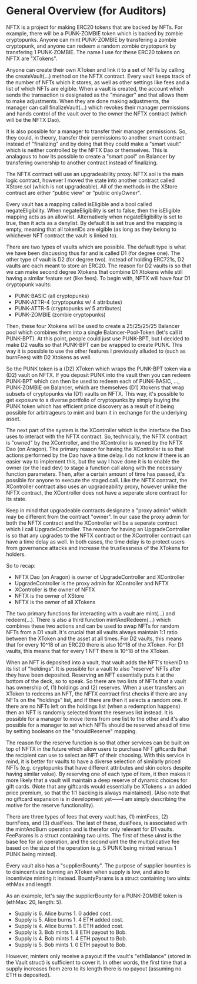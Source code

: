 # General Overview (for Auditors)

NFTX is a project for making ERC20 tokens that are backed by NFTs. For example, there will be a PUNK-ZOMBIE token which is backed by zombie cryptopunks. Anyone can mint PUNK-ZOMBIE by transfering a zombie cryptopunk, and anyone can redeem a random zombie cryptopunk by transfering 1 PUNK-ZOMBIE. The name I use for these ERC20 tokens on NFTX are "XTokens".

Anyone can create their own XToken and link it to a set of NFTs by calling the createVault(...) method on the NFTX contract. Every vault keeps track of the number of NFTs which it stores, as well as other settings like fees and a list of which NFTs are elgible. When a vault is created, the account which sends the transaction is designated as the "manager" and that allows them to make adjustments. When they are done making adjustments, the manager can call finalizeVault(...) which revokes their manager permissions and hands control of the vault over to the owner the NFTX contract (which will be the NFTX Dao).

It is also possible for a manager to transfer their manager permissions. So, they could, in theory, transfer their permissions to another smart contract instead of "finalizing" and by doing that they could make a "smart vault" which is neither controlled by the NFTX Dao or themselves. This is analagous to how its possible to create a "smart pool" on Balancer by transfering ownership to another contract instead of finalizing. 

The NFTX contract will use an upgradeability proxy. NFTX.sol is the main logic contract, however I moved the state into another contract called XStore.sol (which is not upgradeable). All of the methods in the XStore contract are either "public view" or "public onlyOwner". 

Every vault has a mapping called isEligible and a bool called negateEligibility. When negateEligibility is set to false, then the isEligible mapping acts as an allowlist. Alternatively when negateEligibility is set to true, then it acts as a denylist. By default it is set true and the mapping is empty, meaning that all tokenIDs are elgible (as long as they belong to whichever NFT contract the vault is linked to).

There are two types of vaults which are possible. The default type is what we have been discussing thus far and is called D1 (for degree one). The other type of vault is D2 (for degree two). Instead of holding ERC721s, D2 vaults are each meant to store an ERC20. The reason for D2 vaults is so that we can make second degree Xtokens that combine D1 Xtokens while still having a similar feature set (like fees). To begin with, NFTX will have four D1 cryptopunk vaults:

 - PUNK-BASIC (all cryptopunks)
 - PUNK-ATTR-4 (cryptopunks w/ 4 attributes)
 - PUNK-ATTR-5 (cryptopunks w/ 5 attributes)
 - PUNK-ZOMBIE (zombie cryptopunks)

Then, these four Xtokens will be used to create a 25/25/25/25 Balancer pool which combines them into a single Balancer-Pool-Token (let's call it PUNK-BPT). At this point, people could just use PUNK-BPT, but I decided to make D2 vaults so that PUNK-BPT can be wrapped to create PUNK. This way it is possible to use the other features I previously alluded to (such as burnFees) with D2 Xtokens as well. 

So the PUNK token is a (D2) XToken which wraps the PUNK-BPT token via a (D2) vault on NFTX. If you deposit PUNK into the vault then you can redeem PUNK-BPT which can then be used to redeem each of PUNK-BASIC, ..., PUNK-ZOMBIE on Balancer, which are themselves (D1) Xtokens that wrap subsets of cryptopunks via (D1) vaults on NFTX. This way, it's possible to get exposure to a diverse portfolio of cryptopunks by simply buying the PUNK token which has efficient price discovery as a result of it being possible for arbitrageurs to mint and burn it in exchange for the underlying asset.

The next part of the system is the XController which is the interface the Dao uses to interact with the NFTX contract. So, technically, the NFTX contract is "owned" by the XController, and the XController is owned by the NFTX Dao (on Aragon). The primary reason for having the XController is so that actions performed by the Dao have a time delay. I do not know if there is an easier way to implement this, but the way I have done it is to enable the owner (or the lead dev) to stage a function call along with the necessary function parameters. Then, after a certain amount of time has passed, it's possible for anyone to execute the staged call. Like the NFTX contract, the XController contract also uses an upgradeability proxy, however unlike the NFTX contract, the XController does not have a seperate store contract for its state.

Keep in mind that upgradeable contracts designate a "proxy admin" which may be different from the contract "owner". In our case the proxy admin for both the NFTX contract and the XController will be a seperate contract which I call UpgradeController. The reason for having an UpgradeController is so that any upgrades to the NFTX contract or the XController contract can have a time delay as well. In both cases, the time delay is to protect users from governance attacks and increase the trustlessness of the XTokens for holders. 

So to recap:

- NFTX Dao (on Aragon) is owner of UpgradeController and XController
- UpgradeController is the proxy admin for XController and NFTX
- XController is the owner of NFTX
- NFTX is the owner of XStore
- NFTX is the owner of all XTokens

The two primary functions for interacting with a vault are mint(...) and redeem(...). There is also a third function mintAndRedeem(...) which combines these two actions and can be used to swap NFTs for random NFTs from a D1 vault. It's crucial that all vaults always maintain 1:1 ratio between the XToken and the asset at all times. For D2 vaults, this means that for every 10^18 of an ERC20 there is also 10^18 of the XToken. For D1 vaults, this means that for every 1 NFT there is 10^18 of the XToken. 

When an NFT is deposited into a vault, that vault adds the NFT's tokenID to its list of "holdings". It is possible for a vault to also "reserve" NFTs after they have been deposited. Reserving an NFT essentially puts it at the bottom of the deck, so to speak. So there are two lists of NFTs that a vault has ownership of, (1) holdings and (2) reserves. When a user transfers an XToken to redeems an NFT, the NFTX contract first checks if there are any NFTs on the "holdings" list, and if there are then it selects a random one. If there are no NFTs left on the holdings list (when a redemption happens) then an NFT is randomly selected fromt the reserves list instead. It is possible for a manager to move items from one list to the other and it's also possible for a manager to set which NFTs should be reserved ahead of time by setting booleans on the "shouldReserve" mapping. 

The reason for the reserve function is so that other services can be built on top of NFTX in the future which allow users to purchase NFT giftcards that the recipient can use to select an NFT of their choosing. With this service in mind, it is better for vaults to have a diverse selection of similarly priced NFTs (e.g. cryptopunks that have different attributes and skin colors despite having similar value). By reserving one of each type of item, it then makes it more likely that a vault will maintain a deep reserve of dynamic choices for gift cards. (Note that any giftcards would essentially be XTokens + an added price premium, so that the 1:1 backing is always maintained). (Also note that no giftcard expansion is in development yet——I am simply describing the motive for the reserve functionality). 

There are three types of fees that every vault has, (1) mintFees, (2) burnFees, and (3) dualFees. The last of these, dualFees, is associated with the mintAndBurn operation and is therefor only relevant for D1 vaults. FeeParams is a struct containing two uints. The first of these uinst is the base fee for an operation, and the second uint the the multiplicative fee based on the size of the operation (e.g. 5 PUNK being minted versus 1 PUNK being minted).

Every vault also has a "supplierBounty". The purpose of supplier bounties is to disincentivize burning an XToken when supply is low, and also to incentivize minting it instead. BountyParams is a struct containing two uints: ethMax and length. 

As an example, let's say the supplierBounty for a PUNK-ZOMBIE token is (ethMax: 20, length: 5).

- Supply is 6. Alice burns 1. 0 added cost.
- Supply is 5. Alice burns 1. 4 ETH added cost.
- Supply is 4. Alice burns 1. 8 ETH added cost.
- Supply is 3. Bob mints 1. 8 ETH payout to Bob.
- Supply is 4. Bob mints 1. 4 ETH payout to Bob.
- Supply is 5. Bob mints 1. 0 ETH payout to Bob.

However, minters only receive a payout if the vault's "ethBalance" (stored in the Vault struct) is sufficient to cover it. In other words, the first time that a supply increases from zero to its length there is no payout (assuming no ETH is deposited). 
